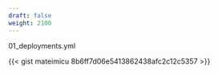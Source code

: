```yaml
---
draft: false
weight: 2100
---
```

01_deployments.yml

{{< gist mateimicu 8b6ff7d06e5413862438afc2c12c5357 >}}

